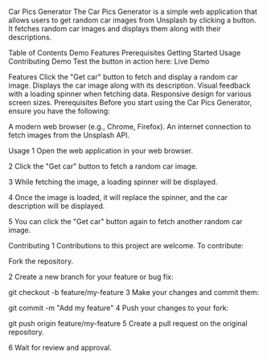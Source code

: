 Car Pics Generator
The Car Pics Generator is a simple web application that allows users to get random car images from Unsplash by clicking a button. It fetches random car images and displays them along with their descriptions.

Table of Contents
Demo
Features
Prerequisites
Getting Started
Usage
Contributing
Demo
Test the button in action here: Live Demo

Features
Click the "Get car" button to fetch and display a random car image.
Displays the car image along with its description.
Visual feedback with a loading spinner when fetching data.
Responsive design for various screen sizes.
Prerequisites
Before you start using the Car Pics Generator, ensure you have the following:

A modern web browser (e.g., Chrome, Firefox).
An internet connection to fetch images from the Unsplash API.

 Usage
1 Open the web application in your web browser.

2 Click the "Get car" button to fetch a random car image.

3 While fetching the image, a loading spinner will be displayed.

4 Once the image is loaded, it will replace the spinner, and the car description will be displayed.

5 You can click the "Get car" button again to fetch another random car image.

Contributing
1 Contributions to this project are welcome. To contribute:

Fork the repository.

2 Create a new branch for your feature or bug fix:

git checkout -b feature/my-feature
3 Make your changes and commit them:

git commit -m "Add my feature"
4 Push your changes to your fork:

git push origin feature/my-feature
5 Create a pull request on the original repository.

6 Wait for review and approval.
